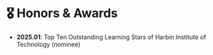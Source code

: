 <span class='anchor' id='-awards'></span>

# 🎖 Honors & Awards
- **2025.01**: Top Ten Outstanding Learning Stars of Harbin Institute of Technology (nominee)